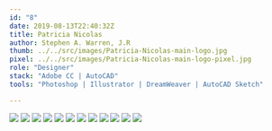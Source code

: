 ```yaml
---
id: "8"
date: 2019-08-13T22:40:32Z
title: Patricia Nicolas
author: Stephen A. Warren, J.R
thumb: ../../src/images/Patricia-Nicolas-main-logo.jpg
pixel: ../../src/images/Patricia-Nicolas-main-logo-pixel.jpg
role: "Designer"
stack: "Adobe CC | AutoCAD"
tools: "Photoshop | Illustrator | DreamWeaver | AutoCAD Sketch"

---
```

![](../../src/images/Patricia-Nicolas-main-logo.jpg)
![](../../src/images/Patricia-Nicolas-mock-one.png)
![](../../src/images/Patricia-Nicolas-mock-two.png)
![](../../src/images/Patricia-Nicolas-mock-three.png)
![](../../src/images/Patricia-Nicolas-mock-four.png)
![](../../src/images/Patricia-Nicolas-mock-five.png)
![](../../src/images/Patricia-Nicolas-mock-six.png)
![](../../src/images/Patricia-Nicolas-mock-final.png)
![](../../src/images/Patricia-Nicolas-final.jpg)
![](../../src/images/Patricia-Nicolas-material.png)
![](../../src/images/Patricia-Nicolas-home.png)
![](../../src/images/Patricia-Nicolas-thanks.png)
